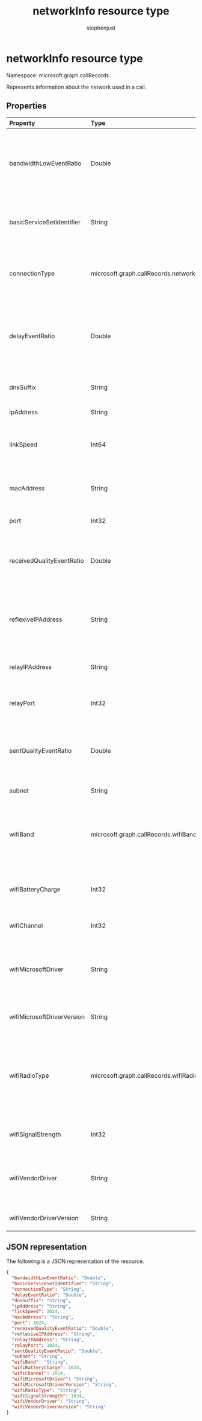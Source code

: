 ﻿---
title: "networkInfo resource type"
description: "The networkInfo type"
localization_priority: Normal
author: "stephenjust"
ms.prod: "cloud-communications"
doc_type: "resourcePageType"
---

# networkInfo resource type

Namespace: microsoft.graph.callRecords

Represents information about the network used in a call.

## Properties

| Property                   | Type                                              | Description                                                                                                                                                                                |
| :------------------------- | :------------------------------------------------ | :----------------------------------------------------------------------------------------------------------------------------------------------------------------------------------------- |
| bandwidthLowEventRatio     | Double                                            | Fraction of the call that the media endpoint detected the available bandwidth or bandwidth policy was low enough to cause poor quality of the audio sent.                                  |
| basicServiceSetIdentifier  | String                                            | The wireless LAN basic service set identifier of the media endpoint used to connect to the network.                                                                                        |
| connectionType             | microsoft.graph.callRecords.networkConnectionType | Type of network used by the media endpoint. Possible values are: `unknown`, `wired`, `wifi`, `mobile`, `tunnel`, `unknownFutureValue`.                                                     |
| delayEventRatio            | Double                                            | Fraction of the call that the media endpoint detected the network delay was significant enough to impact the ability to have real-time two-way communication.                              |
| dnsSuffix                  | String                                            | DNS suffix associated with the network adapter of the media endpoint.                                                                                                                      |
| ipAddress                  | String                                            | IP address of the media endpoint.                                                                                                                                                          |
| linkSpeed                  | Int64                                             | Link speed in bits per second reported by the network adapter used by the media endpoint.                                                                                                  |
| macAddress                 | String                                            | The media access control (MAC) address of the media endpoint's network device.                                                                                                             |
| port                       | Int32                                             | Network port number used by media endpoint.                                                                                                                                                |
| receivedQualityEventRatio  | Double                                            | Fraction of the call that the media endpoint detected the network was causing poor quality of the audio received.                                                                          |
| reflexiveIPAddress         | String                                            | IP address of the media endpoint as seen by the media relay server. This is typically the public internet IP address associated to the endpoint.                                           |
| relayIPAddress             | String                                            | IP address of the media relay server allocated by the media endpoint.                                                                                                                      |
| relayPort                  | Int32                                             | Network port number allocated on the media relay server by the media endpoint.                                                                                                             |
| sentQualityEventRatio      | Double                                            | Fraction of the call that the media endpoint detected the network was causing poor quality of the audio sent.                                                                              |
| subnet                     | String                                            | Subnet used for media stream by the media endpoint.                                                                                                                                        |
| wifiBand                   | microsoft.graph.callRecords.wifiBand              | WiFi band used by the media endpoint. Possible values are: `unknown`, `frequency24GHz`, `frequency50GHz`, `frequency60GHz`, `unknownFutureValue`.                                          |
| wifiBatteryCharge          | Int32                                             | Estimated remaining battery charge in percentage reported by the media endpoint.                                                                                                           |
| wifiChannel                | Int32                                             | WiFi channel used by the media endpoint.                                                                                                                                                   |
| wifiMicrosoftDriver        | String                                            | Name of the Microsoft WiFi driver used by the media endpoint. Value may be localized based on the language used by endpoint.                                                               |
| wifiMicrosoftDriverVersion | String                                            | Version of the Microsoft WiFi driver used by the media endpoint.                                                                                                                           |
| wifiRadioType              | microsoft.graph.callRecords.wifiRadioType         | Type of WiFi radio used by the media endpoint. Possible values are: `unknown`, `wifi80211a`, `wifi80211b`, `wifi80211g`, `wifi80211n`, `wifi80211ac`, `wifi80211ax`, `unknownFutureValue`. |
| wifiSignalStrength         | Int32                                             | WiFi signal strength in percentage reported by the media endpoint.                                                                                                                         |
| wifiVendorDriver           | String                                            | Name of the WiFi driver used by the media endpoint. Value may be localized based on the language used by endpoint.                                                                         |
| wifiVendorDriverVersion    | String                                            | Version of the WiFi driver used by the media endpoint.                                                                                                                                     |

## JSON representation

The following is a JSON representation of the resource.

<!-- {
  "blockType": "resource",
  "optionalProperties": [

  ],
  "@odata.type": "microsoft.graph.callRecords.networkInfo",
  "baseType": null
}-->

```json
{
  "bandwidthLowEventRatio": "Double",
  "basicServiceSetIdentifier": "String",
  "connectionType": "String",
  "delayEventRatio": "Double",
  "dnsSuffix": "String",
  "ipAddress": "String",
  "linkSpeed": 1024,
  "macAddress": "String",
  "port": 1024,
  "receivedQualityEventRatio": "Double",
  "reflexiveIPAddress": "String",
  "relayIPAddress": "String",
  "relayPort": 1024,
  "sentQualityEventRatio": "Double",
  "subnet": "String",
  "wifiBand": "String",
  "wifiBatteryCharge": 1024,
  "wifiChannel": 1024,
  "wifiMicrosoftDriver": "String",
  "wifiMicrosoftDriverVersion": "String",
  "wifiRadioType": "String",
  "wifiSignalStrength": 1024,
  "wifiVendorDriver": "String",
  "wifiVendorDriverVersion": "String"
}
```

<!-- uuid: 16cd6b66-4b1a-43a1-adaf-3a886856ed98
2019-02-04 14:57:30 UTC -->

<!-- {
  "type": "#page.annotation",
  "description": "networkInfo resource",
  "keywords": "",
  "section": "documentation",
  "tocPath": ""
}-->
